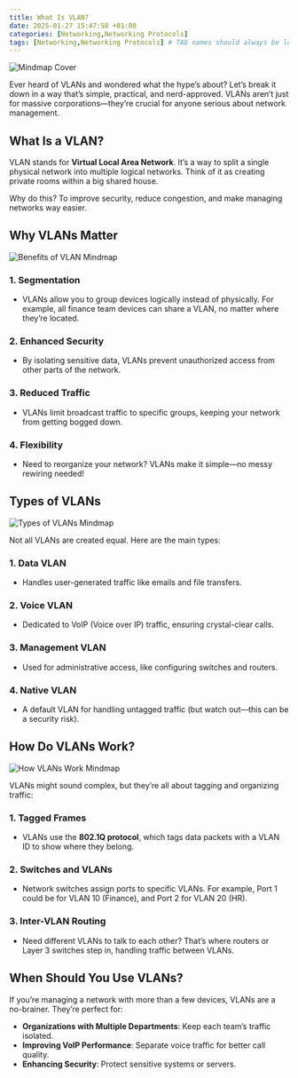 ```yaml
---
title: What Is VLAN?
date: 2025-01-27 15:47:58 +01:00
categories: [Networking,Networking Protocols]
tags: [Networking,Networking Protocols] # TAG names should always be lowercase
---
```


![Mindmap Cover](https://raw.githubusercontent.com/secusavvy/secusavvy.github.io/refs/heads/master/assets/Posts_img/Networking/15/VLAN%20(Virtual%20Local%20Area%20Network).png)  

Ever heard of VLANs and wondered what the hype’s about? Let’s break it down in a way that’s simple, practical, and nerd-approved. VLANs aren’t just for massive corporations—they’re crucial for anyone serious about network management.  

## What Is a VLAN?  

VLAN stands for **Virtual Local Area Network**. It’s a way to split a single physical network into multiple logical networks. Think of it as creating private rooms within a big shared house.  

Why do this? To improve security, reduce congestion, and make managing networks way easier.  

## Why VLANs Matter  

![Benefits of VLAN Mindmap](https://raw.githubusercontent.com/secusavvy/secusavvy.github.io/refs/heads/master/assets/Posts_img/Networking/15/Benefits%20of%20VLAN.png)  

### 1. **Segmentation**  
   - VLANs allow you to group devices logically instead of physically. For example, all finance team devices can share a VLAN, no matter where they’re located.  

### 2. **Enhanced Security**  
   - By isolating sensitive data, VLANs prevent unauthorized access from other parts of the network.  

### 3. **Reduced Traffic**  
   - VLANs limit broadcast traffic to specific groups, keeping your network from getting bogged down.  

### 4. **Flexibility**  
   - Need to reorganize your network? VLANs make it simple—no messy rewiring needed!  

## Types of VLANs  

![Types of VLANs Mindmap](https://raw.githubusercontent.com/secusavvy/secusavvy.github.io/refs/heads/master/assets/Posts_img/Networking/15/Types%20of%20VLANs.png)  

Not all VLANs are created equal. Here are the main types:  

### 1. **Data VLAN**  
   - Handles user-generated traffic like emails and file transfers.  

### 2. **Voice VLAN**  
   - Dedicated to VoIP (Voice over IP) traffic, ensuring crystal-clear calls.  

### 3. **Management VLAN**  
   - Used for administrative access, like configuring switches and routers.  

### 4. **Native VLAN**  
   - A default VLAN for handling untagged traffic (but watch out—this can be a security risk).  

## How Do VLANs Work?  

![How VLANs Work Mindmap](https://raw.githubusercontent.com/secusavvy/secusavvy.github.io/refs/heads/master/assets/Posts_img/Networking/15/How%20VLANs%20Work.png)  

VLANs might sound complex, but they’re all about tagging and organizing traffic:  

### 1. **Tagged Frames**  
   - VLANs use the **802.1Q protocol**, which tags data packets with a VLAN ID to show where they belong.  

### 2. **Switches and VLANs**  
   - Network switches assign ports to specific VLANs. For example, Port 1 could be for VLAN 10 (Finance), and Port 2 for VLAN 20 (HR).  

### 3. **Inter-VLAN Routing**  
   - Need different VLANs to talk to each other? That’s where routers or Layer 3 switches step in, handling traffic between VLANs.  

## When Should You Use VLANs?  

If you’re managing a network with more than a few devices, VLANs are a no-brainer. They’re perfect for:  

- **Organizations with Multiple Departments**: Keep each team’s traffic isolated.  
- **Improving VoIP Performance**: Separate voice traffic for better call quality.  
- **Enhancing Security**: Protect sensitive systems or servers.  
